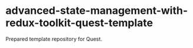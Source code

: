 # advanced-state-management-with-redux-toolkit-quest-template

Prepared template repository for Quest.
